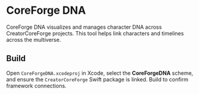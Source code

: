 # CoreForge DNA

CoreForge DNA visualizes and manages character DNA across CreatorCoreForge projects. This tool helps link characters and timelines across the multiverse.

## Build
Open `CoreForgeDNA.xcodeproj` in Xcode, select the **CoreForgeDNA** scheme,
and ensure the `CreatorCoreForge` Swift package is linked. Build to confirm
framework connections.
